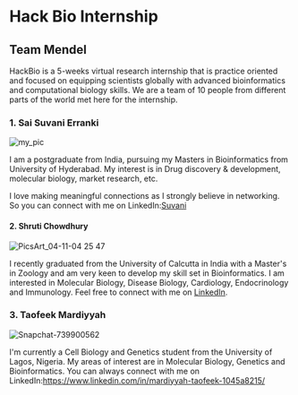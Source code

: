 # Hack Bio Internship

## Team Mendel

HackBio is a 5-weeks virtual research internship that is practice oriented and focused on equipping scientists globally with advanced bioinformatics and computational biology skills.
We are a team of 10 people from different parts of the world met here for the internship.


### 1. Sai Suvani Erranki

![my_pic](https://user-images.githubusercontent.com/92301554/136981373-e78151ad-82ac-433d-ac11-302d25c1e947.jpg)



I am a postgraduate from India, pursuing my Masters in Bioinformatics from University of Hyderabad. My interest is in Drug discovery & development, molecular biology, market research, etc.

I love making meaningful connections as I strongly believe in networking. So you can connect with me on LinkedIn:[Suvani](https://www.linkedin.com/in/sai-suvani-erranki-095954156/ )


#### 2. Shruti Chowdhury

![PicsArt_04-11-04 25 47](https://user-images.githubusercontent.com/92269847/137529748-3de8d2f9-7f76-4655-b589-3596c782c48f.jpg)


I recently graduated from the University of Calcutta in India with a Master's in Zoology and am very keen to develop my skill set in Bioinformatics. I am interested in Molecular Biology, Disease Biology, Cardiology, Endocrinology and Immunology. Feel free to connect with me on [LinkedIn](https://www.linkedin.com/in/shruti-chowdhury-8b876921a).


### 3. Taofeek Mardiyyah

![Snapchat-739900562](https://user-images.githubusercontent.com/92341910/137551668-c25ff29e-6b8b-4d61-b211-b89d51dcfdd5.jpg)


I'm currently a Cell Biology and Genetics student from the University of Lagos, Nigeria. My areas of interest are in Molecular Biology, Genetics and Bioinformatics. You can always connect with me on LinkedIn:https://www.linkedin.com/in/mardiyyah-taofeek-1045a8215/  
